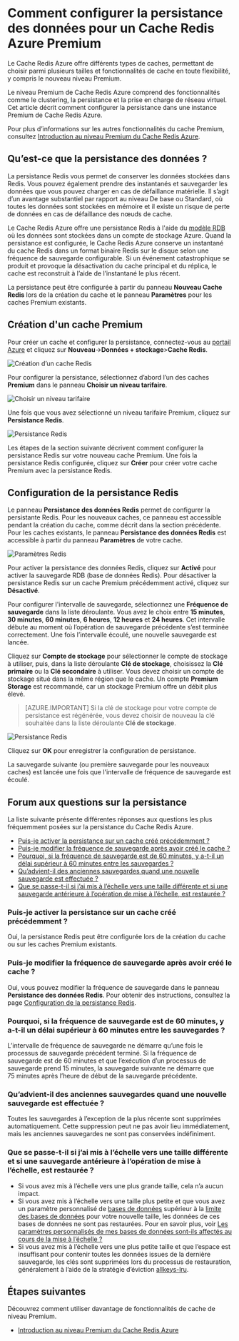 <properties 
	pageTitle="Comment configurer la persistance des données pour un Cache Redis Azure Premium" 
	description="Découvrez comment configurer et gérer la persistance des données pour vos instances de Cache Redis Azure de niveau Premium" 
	services="redis-cache" 
	documentationCenter="" 
	authors="steved0x" 
	manager="douge" 
	editor=""/>

<tags 
	ms.service="cache" 
	ms.workload="tbd" 
	ms.tgt_pltfrm="cache-redis" 
	ms.devlang="na" 
	ms.topic="article" 
	ms.date="09/15/2016" 
	ms.author="sdanie"/>

# Comment configurer la persistance des données pour un Cache Redis Azure Premium

Le Cache Redis Azure offre différents types de caches, permettant de choisir parmi plusieurs tailles et fonctionnalités de cache en toute flexibilité, y compris le nouveau niveau Premium.

Le niveau Premium de Cache Redis Azure comprend des fonctionnalités comme le clustering, la persistance et la prise en charge de réseau virtuel. Cet article décrit comment configurer la persistance dans une instance Premium de Cache Redis Azure.

Pour plus d’informations sur les autres fonctionnalités du cache Premium, consultez [Introduction au niveau Premium du Cache Redis Azure](cache-premium-tier-intro.md).

## Qu’est-ce que la persistance des données ?
La persistance Redis vous permet de conserver les données stockées dans Redis. Vous pouvez également prendre des instantanés et sauvegarder les données que vous pouvez charger en cas de défaillance matérielle. Il s’agit d’un avantage substantiel par rapport au niveau De base ou Standard, où toutes les données sont stockées en mémoire et il existe un risque de perte de données en cas de défaillance des nœuds de cache.

Le Cache Redis Azure offre une persistance Redis à l'aide du [modèle RDB](http://redis.io/topics/persistence) où les données sont stockées dans un compte de stockage Azure. Quand la persistance est configurée, le Cache Redis Azure conserve un instantané du cache Redis dans un format binaire Redis sur le disque selon une fréquence de sauvegarde configurable. Si un événement catastrophique se produit et provoque la désactivation du cache principal et du réplica, le cache est reconstruit à l’aide de l’instantané le plus récent.

La persistance peut être configurée à partir du panneau **Nouveau Cache Redis** lors de la création du cache et le panneau **Paramètres** pour les caches Premium existants.

## Création d'un cache Premium

Pour créer un cache et configurer la persistance, connectez-vous au [portail Azure](https://portal.azure.com) et cliquez sur **Nouveau**->**Données + stockage**>**Cache Redis**.

![Création d’un cache Redis][redis-cache-new-cache-menu]

Pour configurer la persistance, sélectionnez d’abord l’un des caches **Premium** dans le panneau **Choisir un niveau tarifaire**.

![Choisir un niveau tarifaire][redis-cache-premium-pricing-tier]

Une fois que vous avez sélectionné un niveau tarifaire Premium, cliquez sur **Persistance Redis**.

![Persistance Redis][redis-cache-persistence]

Les étapes de la section suivante décrivent comment configurer la persistance Redis sur votre nouveau cache Premium. Une fois la persistance Redis configurée, cliquez sur **Créer** pour créer votre cache Premium avec la persistance Redis.

## Configuration de la persistance Redis

Le panneau **Persistance des données Redis** permet de configurer la persistante Redis. Pour les nouveaux caches, ce panneau est accessible pendant la création du cache, comme décrit dans la section précédente. Pour les caches existants, le panneau **Persistance des données Redis** est accessible à partir du panneau **Paramètres** de votre cache.

![Paramètres Redis][redis-cache-settings]

Pour activer la persistance des données Redis, cliquez sur **Activé** pour activer la sauvegarde RDB (base de données Redis). Pour désactiver la persistance Redis sur un cache Premium précédemment activé, cliquez sur **Désactivé**.

Pour configurer l'intervalle de sauvegarde, sélectionnez une **Fréquence de sauvegarde** dans la liste déroulante. Vous avez le choix entre **15 minutes**, **30 minutes**, **60 minutes**, **6 heures**, **12 heures** et **24 heures**. Cet intervalle débute au moment où l’opération de sauvegarde précédente s’est terminée correctement. Une fois l’intervalle écoulé, une nouvelle sauvegarde est lancée.

Cliquez sur **Compte de stockage** pour sélectionner le compte de stockage à utiliser, puis, dans la liste déroulante **Clé de stockage**, choisissez la **Clé primaire** ou la **Clé secondaire** à utiliser. Vous devez choisir un compte de stockage situé dans la même région que le cache. Un compte **Premium Storage** est recommandé, car un stockage Premium offre un débit plus élevé.

>[AZURE.IMPORTANT] Si la clé de stockage pour votre compte de persistance est régénérée, vous devez choisir de nouveau la clé souhaitée dans la liste déroulante **Clé de stockage**.

![Persistance Redis][redis-cache-persistence-selected]

Cliquez sur **OK** pour enregistrer la configuration de persistance.

La sauvegarde suivante (ou première sauvegarde pour les nouveaux caches) est lancée une fois que l'intervalle de fréquence de sauvegarde est écoulé.



## Forum aux questions sur la persistance

La liste suivante présente différentes réponses aux questions les plus fréquemment posées sur la persistance du Cache Redis Azure.

-	[Puis-je activer la persistance sur un cache créé précédemment ?](#can-i-enable-persistence-on-a-previously-created-cache)
-	[Puis-je modifier la fréquence de sauvegarde après avoir créé le cache ?](#can-i-change-the-backup-frequency-after-i-create-the-cache)
-	[Pourquoi, si la fréquence de sauvegarde est de 60 minutes, y a-t-il un délai supérieur à 60 minutes entre les sauvegardes ?](#why-if-i-have-a-backup-frequency-of-60-minutes-there-is-more-than-60-minutes-between-backups)
-	[Qu’advient-il des anciennes sauvegardes quand une nouvelle sauvegarde est effectuée ?](#what-happens-to-the-old-backups-when-a-new-backup-is-made)
-	[Que se passe-t-il si j’ai mis à l’échelle vers une taille différente et si une sauvegarde antérieure à l’opération de mise à l’échelle, est restaurée ?](#what-happens-if-i-have-scaled-to-a-different-size-and-a-backup-is-restored-that-was-made-before-the-scaling-operation)

### Puis-je activer la persistance sur un cache créé précédemment ?

Oui, la persistance Redis peut être configurée lors de la création du cache ou sur les caches Premium existants.

### Puis-je modifier la fréquence de sauvegarde après avoir créé le cache ?

Oui, vous pouvez modifier la fréquence de sauvegarde dans le panneau **Persistance des données Redis**. Pour obtenir des instructions, consultez la page [Configuration de la persistance Redis](#configure-redis-persistence).

### Pourquoi, si la fréquence de sauvegarde est de 60 minutes, y a-t-il un délai supérieur à 60 minutes entre les sauvegardes ?

L’intervalle de fréquence de sauvegarde ne démarre qu’une fois le processus de sauvegarde précédent terminé. Si la fréquence de sauvegarde est de 60 minutes et que l’exécution d’un processus de sauvegarde prend 15 minutes, la sauvegarde suivante ne démarre que 75 minutes après l’heure de début de la sauvegarde précédente.

### Qu’advient-il des anciennes sauvegardes quand une nouvelle sauvegarde est effectuée ?

Toutes les sauvegardes à l’exception de la plus récente sont supprimées automatiquement. Cette suppression peut ne pas avoir lieu immédiatement, mais les anciennes sauvegardes ne sont pas conservées indéfiniment.

### Que se passe-t-il si j’ai mis à l’échelle vers une taille différente et si une sauvegarde antérieure à l’opération de mise à l’échelle, est restaurée ?

-	Si vous avez mis à l’échelle vers une plus grande taille, cela n’a aucun impact.
-	Si vous avez mis à l’échelle vers une taille plus petite et que vous avez un paramètre personnalisé de [bases de données](cache-configure.md#databases) supérieur à la [limite des bases de données](cache-configure.md#databases) pour votre nouvelle taille, les données de ces bases de données ne sont pas restaurées. Pour en savoir plus, voir [Les paramètres personnalisés de mes bases de données sont-ils affectés au cours de la mise à l’échelle ?](#is-my-custom-databases-setting-affected-during-scaling)
-	Si vous avez mis à l’échelle vers une plus petite taille et que l’espace est insuffisant pour contenir toutes les données issues de la dernière sauvegarde, les clés sont supprimées lors du processus de restauration, généralement à l’aide de la stratégie d’éviction [allkeys-lru](http://redis.io/topics/lru-cache).

## Étapes suivantes
Découvrez comment utiliser davantage de fonctionnalités de cache de niveau Premium.

-	[Introduction au niveau Premium du Cache Redis Azure](cache-premium-tier-intro.md)
  
<!-- IMAGES -->

[redis-cache-new-cache-menu]: ./media/cache-how-to-premium-persistence/redis-cache-new-cache-menu.png

[redis-cache-premium-pricing-tier]: ./media/cache-how-to-premium-persistence/redis-cache-premium-pricing-tier.png

[redis-cache-persistence]: ./media/cache-how-to-premium-persistence/redis-cache-persistence.png

[redis-cache-persistence-selected]: ./media/cache-how-to-premium-persistence/redis-cache-persistence-selected.png

[redis-cache-settings]: ./media/cache-how-to-premium-persistence/redis-cache-settings.png

<!---HONumber=AcomDC_0921_2016-->